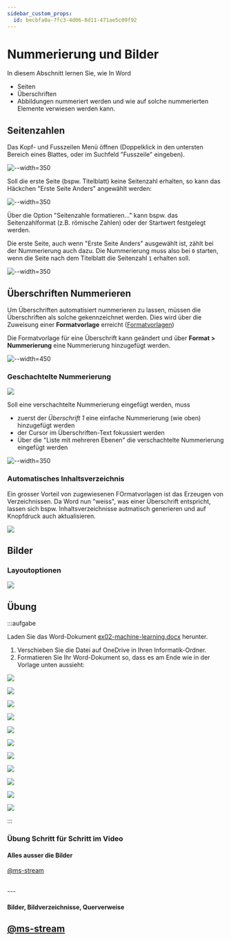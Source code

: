 ```yaml
---
sidebar_custom_props:
  id: becbfa0a-7fc3-4d06-8d11-471ae5c09f92
---
```


# Nummerierung und Bilder

In diesem Abschnitt lernen Sie, wie In Word
- Seiten
- Überschriften
- Abbildungen
nummeriert werden und wie auf solche nummerierten Elemente verwiesen werden kann.

## Seitenzahlen

Das Kopf- und Fusszeilen Menü öffnen (Doppelklick in den untersten Bereich eines Blattes, oder im Suchfeld "Fusszeile" eingeben).

![--width=350](images/word-seitenzahl.png)

Soll die erste Seite (bspw. Titelblatt) keine Seitenzahl erhalten, so kann das Häckchen "Erste Seite Anders" angewählt werden:

![--width=350](images/word-seitenzahl-erste-seite-anders.png)

Über die Option "Seitenzahle formatieren..." kann bspw. das Seitenzahlformat (z.B. römische Zahlen) oder der Startwert festgelegt werden.

Die erste Seite, auch wenn "Erste Seite Anders" ausgewählt ist, zählt bei der Nummerierung auch dazu. Die Nummerierung muss also bei `0` starten, wenn die Seite nach dem Titelblatt die Seitenzahl `1` erhalten soll.

![--width=350](images/word-seitenzahl-format.png)

## Überschriften Nummerieren

Um Überschriften automatisiert nummerieren zu lassen, müssen die Überschriften als solche gekennzeichnet werden. Dies wird über die Zuweisung einer **Formatvorlage** erreicht ([Formatvorlagen](02-dokumentstruktur.md#absatz))

Die Formatvorlage für eine Überschrift kann geändert und über __Format > Nummerierung__ eine Nummerierung hinzugefügt werden. 

![--width=450](images/word-formatvorlage-nummerierung.png)

### Geschachtelte Nummerierung

<div style={{maxWidth: '350px', border: '1px solid var(--ifm-color-primary)'}}>

![](images/word-nummerierung.png)

</div>

Soll eine verschachtelte Nummerierung eingefügt werden, muss
- zuerst der *Überschrift 1* eine einfache Nummerierung (wie oben) hinzugefügt werden
- der Cursor im Überschriften-Text fokussiert werden
- Über die "Liste mit mehreren Ebenen" die verschachtelte Nummerierung eingefügt werden

![--width=350](images/word-nummerierung-edit.png)

### Automatisches Inhaltsverzeichnis

Ein grosser Vorteil von zugewiesenen FOrmatvorlagen ist das Erzeugen von Verzeichnissen. Da Word nun "weiss", was einer Überschrift entspricht, lassen sich bspw. Inhaltsverzeichnisse autmatisch generieren und auf Knopfdruck auch aktualisieren.

![](images/word-inhaltsverzeichnis.gif)


## Bilder

### Layoutoptionen

![](images/word-bilder.gif)

## Übung

:::aufgabe

Laden Sie das Word-Dokument [ex02-machine-learning.docx](files/ex02-machine-learning.docx) herunter.

1. Verschieben Sie die Datei auf OneDrive in Ihren Informatik-Ordner.
2. Formatieren Sie Ihr Word-Dokument so, dass es am Ende wie in der Vorlage unten aussieht:


<div style={{maxHeight: '450px', overflow: 'auto'}}>

![](images/word-nummerierung-01.png)

![](images/word-nummerierung-02.png)

![](images/word-nummerierung-03.png)

![](images/word-nummerierung-04.png)

![](images/word-nummerierung-05.png)

![](images/word-nummerierung-06.png)

![](images/word-nummerierung-07.png)

![](images/word-nummerierung-08.png)

![](images/word-nummerierung-09.png)

![](images/word-nummerierung-10.png)

![](images/word-nummerierung-11.png)

</div>

:::

### Übung Schritt für Schritt im Video

#### Alles ausser die Bilder

[@ms-stream](https://web.microsoftstream.com/embed/video/51e26586-26bb-4273-afc0-c4b4ba0da6e8?autoplay=false&showinfo=false)

<br />
---

#### Bilder, Bildverzeichnisse, Querverweise

[@ms-stream](https://web.microsoftstream.com/embed/video/38d38100-d4c7-4185-aeb0-842a63243b68?autoplay=false&showinfo=false)
---